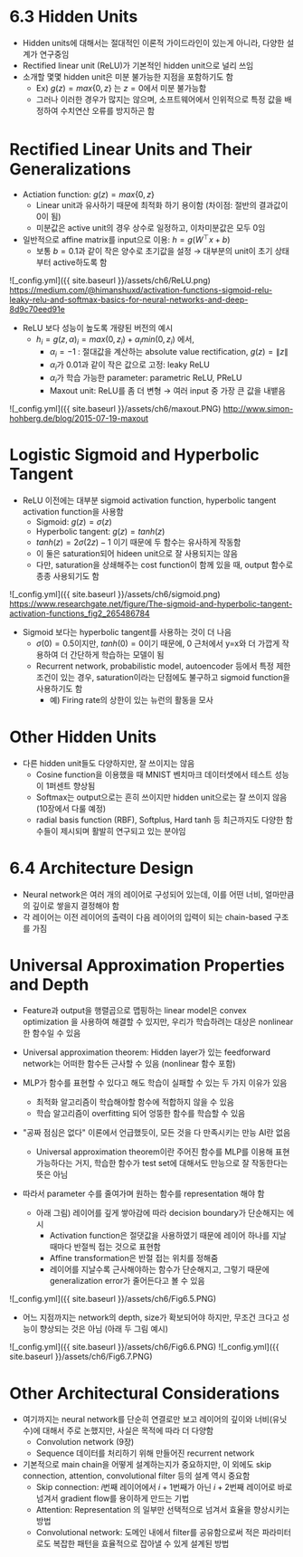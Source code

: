 # 6.3 Hidden Units

- Hidden units에 대해서는 절대적인 이론적 가이드라인이 있는게 아니라, 다양한 설계가 연구중임
- Rectified linear unit (ReLU)가 기본적인 hidden unit으로 널리 쓰임
- 소개할 몇몇 hidden unit은 미분 불가능한 지점을 포함하기도 함
  - Ex) $g(z)=max\left\{0,z\right\}$ 는 $z=0$에서 미분 불가능함
  - 그러나 이러한 경우가 많지는 않으며, 소프트웨어에서 인위적으로 특정 값을 배정하여 수치연산 오류를 방지하곤 함

# Rectiﬁed Linear Units and Their Generalizations

- Actiation function: $g(z)=max\left\{0,z\right\}$
  - Linear unit과 유사하기 때문에 최적화 하기 용이함 (차이점: 절반의 결과값이 0이 됨)
  - 미분값은 active unit의 경우 상수로 일정하고, 이차미분값은 모두 0임
- 일반적으로 affine matrix를 input으로 이용: $h=g(W^⊤x+b)$
  - 보통 $b=0.1$과 같이 작은 양수로 초기값을 설정 $\rightarrow$ 대부분의 unit이 초기 상태부터 active하도록 함

![_config.yml]({{ site.baseurl }}/assets/ch6/ReLU.png)
https://medium.com/@himanshuxd/activation-functions-sigmoid-relu-leaky-relu-and-softmax-basics-for-neural-networks-and-deep-8d9c70eed91e

- ReLU 보다 성능이 높도록 개량된 버전의 예시
  - $h_i=g(z,\alpha)_i=max(0,z_i)+\alpha_imin(0,z_i)$ 에서,
    - $\alpha_i=-1$ : 절대값을 계산하는 absolute value rectification, $g(z)=\|z\|$
    - $\alpha_i$가 0.01과 같이 작은 값으로 고정: leaky ReLU
    - $\alpha_i$가 학습 가능한 parameter: parametric ReLU, PReLU
    - Maxout unit: ReLU를 좀 더 변형 $\rightarrow$ 여러 input 중 가장 큰 값을 내뱉음

![_config.yml]({{ site.baseurl }}/assets/ch6/maxout.PNG)
http://www.simon-hohberg.de/blog/2015-07-19-maxout

# Logistic Sigmoid and Hyperbolic Tangent

- ReLU 이전에는 대부분 sigmoid activation function, hyperbolic tangent activation function을 사용함
  - Sigmoid: $g(z)=\sigma(z)$
  - Hyperbolic tangent: $g(z)=tanh(z)$
  - $tanh(z)=2\sigma(2z)-1$ 이기 때문에 두 함수는 유사하게 작동함
  - 이 둘은 saturation되어 hideen unit으로 잘 사용되지는 않음
  - 다만, saturation을 상쇄해주는 cost function이 함께 있을 때, output 함수로 종종 사용되기도 함

![_config.yml]({{ site.baseurl }}/assets/ch6/sigmoid.png)
https://www.researchgate.net/figure/The-sigmoid-and-hyperbolic-tangent-activation-functions_fig2_265486784

- Sigmoid 보다는 hyperbolic tangent를 사용하는 것이 더 나음
  - $\sigma(0)=0.5$이지만, $tanh(0)=0$이기 때문에, 0 근처에서 y=x와 더 가깝게 작용하여 더 간단하게 학습하는 모델이 됨
  - Recurrent network, probabilistic model, autoencoder 등에서 특정 제한 조건이 있는 경우, saturation이라는 단점에도 불구하고 sigmoid function을 사용하기도 함
    - 예) Firing rate의 상한이 있는 뉴런의 활동을 모사


# Other Hidden Units

- 다른 hidden unit들도 다양하지만, 잘 쓰이지는 않음
  - Cosine function을 이용했을 때 MNIST 벤치마크 데이터셋에서 테스트 성능이 1퍼센트 향상됨
  - Softmax는 output으로는 흔히 쓰이지만 hidden unit으로는 잘 쓰이지 않음  (10장에서 다룰 예정)
  - radial basis function (RBF), Softplus, Hard tanh 등 최근까지도 다양한 함수들이 제시되며 활발히 연구되고 있는 분야임


# 6.4 Architecture Design

- Neural network은 여러 개의 레이어로 구성되어 있는데, 이를 어떤 너비, 얼마만큼의 깊이로 쌓을지 결정해야 함
- 각 레이어는 이전 레이어의 출력이 다음 레이어의 입력이 되는 chain-based 구조를 가짐


# Universal Approximation Properties and Depth

- Feature과 output을 행렬곱으로 맵핑하는 linear model은 convex optimization 을 사용하여 해결할 수 있지만, 우리가 학습하려는 대상은 nonlinear한 함수일 수 있음

- Universal approximation theorem: Hidden layer가 있는 feedforward network는 어떠한 함수든 근사할 수 있음 (nonlinear 함수 포함)

- MLP가 함수를 표현할 수 있다고 해도 학습이 실패할 수 있는 두 가지 이유가 있음
  - 최적화 알고리즘이 학습해야할 함수에 적합하지 않을 수 있음
  - 학습 알고리즘이 overfitting 되어 엉뚱한 함수를 학습할 수 있음

- "공짜 점심은 없다" 이론에서 언급했듯이, 모든 것을 다 만족시키는 만능 AI란 없음
  - Universal approximation theorem이란 주어진 함수를 MLP를 이용해 표현 가능하다는 거지, 학습한 함수가 test set에 대해서도 만능으로 잘 작동한다는 뜻은 아님

- 따라서 parameter 수를 줄여가며 원하는 함수를 representation 해야 함
  - 아래 그림) 레이어를 깊게 쌓아감에 따라 decision boundary가 단순해지는 에시
    - Activation function은 절댓값을 사용하였기 때문에 레이어 하나를 지날 때마다 반절씩 접는 것으로 표현함
    - Affine transformation은 반절 접는 위치를 정해줌
    - 레이어를 지날수록 근사해야하는 함수가 단순해지고, 그렇기 때문에 generalization error가 줄어든다고 볼 수 있음

![_config.yml]({{ site.baseurl }}/assets/ch6/Fig6.5.PNG)

- 어느 지점까지는 network의 depth, size가 확보되어야 하지만, 무조건 크다고 성능이 향상되는 것은 아님 (아래 두 그림 예시)

![_config.yml]({{ site.baseurl }}/assets/ch6/Fig6.6.PNG)
![_config.yml]({{ site.baseurl }}/assets/ch6/Fig6.7.PNG)


# Other Architectural Considerations

- 여기까지는 neural network를 단순히 연결로만 보고 레이어의 깊이와 너비(유닛 수)에 대해서 주로 논했지만, 사실은 목적에 따라 더 다양함
  - Convolution network (9장)
  - Sequence 데이터를 처리하기 위해 만들어진 recurrent network
- 기본적으로 main chain을 어떻게 설계하는지가 중요하지만, 이 외에도 skip connection, attention, convolutional filter 등의 설계 역시 중요함
  - Skip connection: $i$번째 레이어에서 $i+1$번째가 아닌 $i+2$번째 레이어로 바로 넘겨서 gradient flow를 용이하게 만드는 기법
  - Attention: Representation 의 일부만 선택적으로 넘겨서 효율을 향상시키는 방법
  - Convolutional network: 도메인 내에서 filter를 공유함으로써 적은 파라미터로도 복잡한 패턴을 효율적으로 잡아낼 수 있게 설계된 방법
